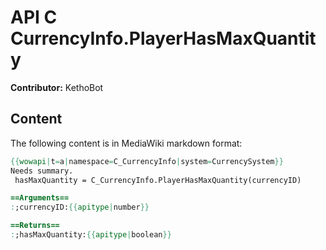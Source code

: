 # API C CurrencyInfo.PlayerHasMaxQuantity

**Contributor:** KethoBot

## Content

The following content is in MediaWiki markdown format:

```mediawiki
{{wowapi|t=a|namespace=C_CurrencyInfo|system=CurrencySystem}}
Needs summary.
 hasMaxQuantity = C_CurrencyInfo.PlayerHasMaxQuantity(currencyID)

==Arguments==
:;currencyID:{{apitype|number}}

==Returns==
:;hasMaxQuantity:{{apitype|boolean}}
```